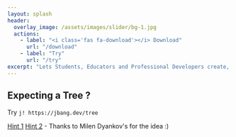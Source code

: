```yaml
---
layout: splash
header:
  overlay_image: /assets/images/slider/bg-1.jpg
  actions:
    - label: "<i class='fas fa-download'></i> Download"
      url: "/download"
    - label: "Try"
      url: "/try"
excerpt: "Lets Students, Educators and Professional Developers create, edit and run self-contained source-only Java programs with unprecedented ease."
---
```


## Expecting a Tree ?

Try `j! https://jbang.dev/tree`

[Hint 1](https://www.jbang.dev/documentation/guide/latest/usage.html#default-application) [Hint 2](https://github.com/maxandersen/Java-Christmas-Tree/) - Thanks to Milen Dyankov's for the idea :)